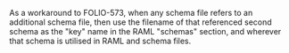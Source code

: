 As a workaround to FOLIO-573, when any schema file refers to an additional schema file, then use the filename of that referenced second schema as the "key" name in the RAML "schemas" section, and wherever that schema is utilised in RAML and schema files.
